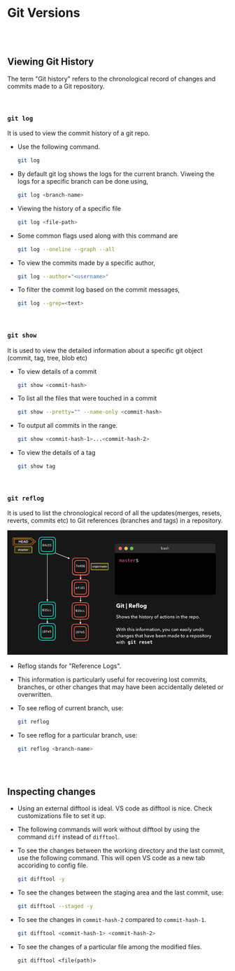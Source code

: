 # Git Versions

<br>
<br>

## Viewing Git History

The term "Git history" refers to the chronological record of changes and commits made to a Git repository.

<br>

### `git log`

It is used to view the commit history of a git repo.

- Use the following command.

  ```bash
  git log
  ```

* By default git log shows the logs for the current branch. Viweing the logs for a specific branch can be done using,

  ```bash
  git log <branch-name>
  ```

* Viewing the history of a specific file

  ```bash
  git log <file-path>
  ```

* Some common flags used along with this command are

  ```bash
  git log --oneline --graph --all
  ```

* To view the commits made by a specific author,

  ```bash
  git log --author="<username>"
  ```

* To filter the commit log based on the commit messages,

  ```bash
  git log --grep=<text>
  ```

<br>

### `git show`

It is used to view the detailed information about a specific git object (commit, tag, tree, blob etc)

- To view details of a commit

  ```bash
  git show <commit-hash>
  ```

- To list all the files that were touched in a commit

  ```bash
  git show --pretty="" --name-only <commit-hash>
  ```

- To output all commits in the range.

  ```bash
  git show <commit-hash-1>...<commit-hash-2>
  ```

- To view the details of a tag

  ```bash
  git show tag
  ```

<br>

### `git reflog`

It is used to list the chronological record of all the updates(merges, resets, reverts, commits etc) to Git references (branches and tags) in a repository.

![reflog](./_assets/reflog.gif)

- Reflog stands for "Reference Logs".
- This information is particularly useful for recovering lost commits, branches, or other changes that may have been accidentally deleted or overwritten.

- To see reflog of current branch, use:

  ```bash
  git reflog
  ```

- To see reflog for a particular branch, use:

  ```bash
  git reflog <branch-name>
  ```

<br>
<br>

## Inspecting changes

- Using an external difftool is ideal. VS code as difftool is nice. Check customizations file to set it up.
- The following commands will work without difftool by using the command `diff` instead of `difftool`.

- To see the changes between the working directory and the last commit, use the following command. This will open VS code as a new tab accoriding to config file.

  ```bash
  git difftool -y
  ```

- To see the changes between the staging area and the last commit, use:

  ```bash
  git difftool --staged -y
  ```

- To see the changes in `commit-hash-2` compared to `commit-hash-1`.

  ```bash
  git difftool <commit-hash-1> <commit-hash-2>
  ```

- To see the changes of a particular file among the modified files.

  ```
  git difftool <file(path)>
  ```

<br>
<br>
